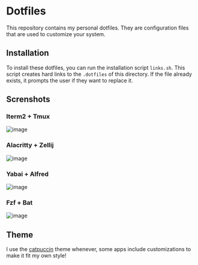# Dotfiles

This repository contains my personal dotfiles. They are configuration files that are used to customize your system.

## Installation

To install these dotfiles, you can run the installation script `links.sh`. This script creates hard links to the `.dotfiles` of this directory. If the file already exists, it prompts the user if they want to replace it.

## Screnshots

### Iterm2 + Tmux

![image](https://user-images.githubusercontent.com/30319164/226915770-1aac0f4e-f9e0-4f29-8806-2bb06cb2c7c5.png)


### Alacritty + Zellij

![image](https://user-images.githubusercontent.com/30319164/226915305-63d3adaa-74d6-4190-9508-b229b179f565.png)

### Yabai + Alfred

![image](https://user-images.githubusercontent.com/30319164/226936773-cf7bd2c0-4ea4-4fb2-8097-98b89279f40e.png)

### Fzf + Bat

![image](https://user-images.githubusercontent.com/30319164/226937620-89e806ad-7154-4e5f-8926-d19d6c20cbce.png)


## Theme

I use the [catpuccin](https://github.com/catppuccin) theme whenever, some apps include customizations to make it fit my own style!
